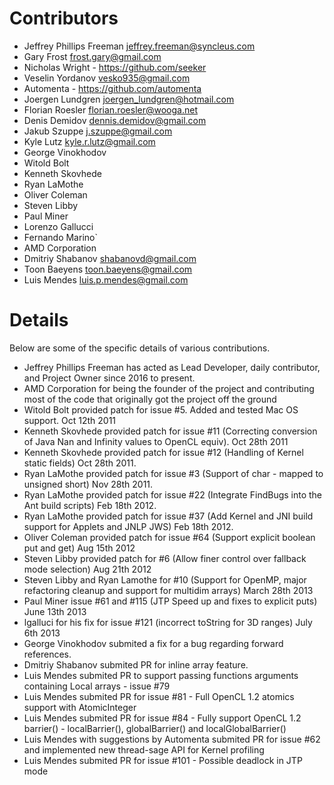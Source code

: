 # Contributors

* Jeffrey Phillips Freeman <jeffrey.freeman@syncleus.com>
* Gary Frost <frost.gary@gmail.com>
* Nicholas Wright - https://github.com/seeker
* Veselin Yordanov <vesko935@gmail.com>
* Automenta - https://github.com/automenta
* Joergen Lundgren <joergen_lundgren@hotmail.com>
* Florian Roesler <florian.roesler@wooga.net>
* Denis Demidov <dennis.demidov@gmail.com>
* Jakub Szuppe <j.szuppe@gmail.com>
* Kyle Lutz <kyle.r.lutz@gmail.com>
* George Vinokhodov
* Witold Bolt 
* Kenneth Skovhede
* Ryan LaMothe
* Oliver Coleman
* Steven Libby
* Paul Miner
* Lorenzo Gallucci
* Fernando Marino`
* AMD Corporation
* Dmitriy Shabanov <shabanovd@gmail.com>
* Toon Baeyens <toon.baeyens@gmail.com>
* Luis Mendes <luis.p.mendes@gmail.com>

# Details

Below are some of the specific details of various contributions.

* Jeffrey Phillips Freeman has acted as Lead Developer, daily contributor, and Project Owner since 2016 to present.
* AMD Corporation for being the founder of the project and contributing most of the code that originally got the project off the ground
* Witold Bolt provided patch for issue #5. Added and tested Mac OS support. Oct 12th 2011
* Kenneth Skovhede provided patch for issue #11 (Correcting conversion of Java Nan and Infinity values to OpenCL equiv). Oct 28th 2011
* Kenneth Skovhede provided patch for issue #12 (Handling of Kernel static fields) Oct 28th 2011.
* Ryan LaMothe provided patch for issue #3 (Support of char - mapped to unsigned short) Nov 28th 2011.
* Ryan LaMothe provided patch for issue #22 (Integrate FindBugs into the Ant build scripts) Feb 18th 2012.
* Ryan LaMothe provided patch for issue #37 (Add Kernel and JNI build support for Applets and JNLP JWS) Feb 18th 2012.
* Oliver Coleman provided patch for issue #64 (Support explicit boolean put and get) Aug 15th 2012
* Steven Libby provided patch for #6 (Allow finer control over fallback mode selection) Aug 21th 2012
* Steven Libby and Ryan Lamothe for #10 (Support for OpenMP, major refactoring cleanup and support for multidim arrays) March 28th 2013
* Paul Miner issue #61 and #115 (JTP Speed up and fixes to explicit puts) June 13th 2013
* lgalluci for his fix for issue #121 (incorrect toString for 3D ranges) July 6th 2013
* George Vinokhodov submited a fix for a bug regarding forward references.
* Dmitriy Shabanov submited PR for inline array feature.
* Luis Mendes submited PR to support passing functions arguments containing Local arrays - issue #79
* Luis Mendes submited PR for issue #81 - Full OpenCL 1.2 atomics support with AtomicInteger 
* Luis Mendes submited PR for issue #84 - Fully support OpenCL 1.2 barrier() - localBarrier(),  globalBarrier() and localGlobalBarrier()
* Luis Mendes with suggestions by Automenta submited PR for issue #62 and implemented new thread-sage API for Kernel profiling
* Luis Mendes submited PR for issue #101 - Possible deadlock in JTP mode